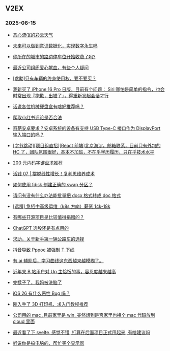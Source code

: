 ## V2EX 
### 2025-06-15

+ [恶心流氓的彩云天气](https://www.v2ex.com/t/1138528)

+ [未来可以做到意识数据化，实现数字永生吗](https://www.v2ex.com/t/1138534)

+ [你所在的城市的路边停车位开始收费了吗?](https://www.v2ex.com/t/1138543)

+ [最近公司组织爱心献血，有些个人疑问](https://www.v2ex.com/t/1138594)

+ [[求助]只有车辆的终身使用权，要不要买？](https://www.v2ex.com/t/1138512)

+ [我新买了 iPhone 16 Pro 日版，目前有个问题： Siri 哪怕是简单的指令，也会时常出现『抱歉，出错了』，得重新发起会话才行](https://www.v2ex.com/t/1138532)

+ [话说各位机械硬盘盒有啥好推荐吗？](https://www.v2ex.com/t/1138520)

+ [爬取小红书评论是否合法](https://www.v2ex.com/t/1138599)

+ [奇葩安卓要求？安卓系统的设备有支持 USB Type-C 接口作为 DisplayPort 输入端口的吗？](https://www.v2ex.com/t/1138523)

+ [[字节跳动][项目组直招][React 前端]北京海淀，邮箱联系，目前只有外包的 HC 了，团队氛围很好，基本不加班，不在乎学历履历，只在乎技术水平](https://www.v2ex.com/t/1138519)

+ [200 元内码字键盘求推荐](https://www.v2ex.com/t/1138531)

+ [活钱 07 | 摆脱线性增长！复利思维养成术](https://www.v2ex.com/t/1138539)

+ [如何使用 fdisk 创建正确的 swap 分区？](https://www.v2ex.com/t/1138590)

+ [请问有没有什么办法能批量把 docx 格式转成 doc 格式](https://www.v2ex.com/t/1138561)

+ [[远程] 急招中高级运维（k8s 方向）薪资 14k-18k](https://www.v2ex.com/t/1138595)

+ [有哪些开源项目是比较值得捐赠的？](https://www.v2ex.com/t/1138596)

+ [ChatGPT 选股还是有点用的](https://www.v2ex.com/t/1138564)

+ [求助，关于新手第一辆公路车的选择](https://www.v2ex.com/t/1138618)

+ [抖音导致 Pppoe 被强制 T 下线](https://www.v2ex.com/t/1138608)

+ [有 ai 辅助后，学习曲线这东西越来越模糊了。](https://www.v2ex.com/t/1138632)

+ [近年来 B 站用户对 Up 主恰饭的事，容忍度越来越高](https://www.v2ex.com/t/1138643)

+ [完犊子了，我妈被洗脑了](https://www.v2ex.com/t/1138669)

+ [iOS 26 有什么恶性 Bug 吗？](https://www.v2ex.com/t/1138653)

+ [刚入手了 3D 打印机，求入门教程推荐](https://www.v2ex.com/t/1138639)

+ [公司用的 mac ,目前家里是 win. 突然想到是否家里也换个 mac 代码放到 cloud 里面](https://www.v2ex.com/t/1138628)

+ [最近看了下 svelte, 感觉不错, 打算在后面项目正式用起来, 有啥建议吗](https://www.v2ex.com/t/1138660)

+ [听说你是搞电脑的，帮忙买个显示器](https://www.v2ex.com/t/1138695)

